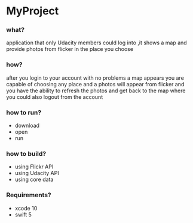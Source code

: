 # MyProject

### what?
application that only Udacity members could log into ,it shows a map and provide photos from flicker in the place you choose

### how?
after you login to your account with no problems a map appears you are capable of choosing any place and a photos will appear from flicker and you have the ability to refresh the photos and get back to the map where you could also logout from the account

### how to run?
* download
* open
* run

### how to build?
* using Flickr API 
* using Udacity API
* using core data

### Requirements?
* xcode 10
* swift 5
